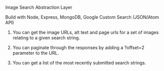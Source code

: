 Image Search Abstraction Layer

Build with Node, Express, MongoDB, Google Custom Search (JSON/Atom API)

1) You can get the image URLs, alt text and page urls for a set of images relating to a given search string.

2) You can paginate through the responses by adding a ?offset=2 parameter to the URL.

3) You can get a list of the most recently submitted search strings.


